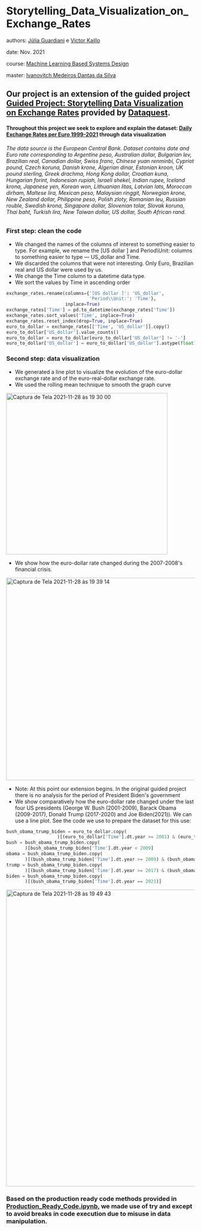 # Storytelling_Data_Visualization_on_Exchange_Rates

authors:
[Júlia Guardiani](https://www.linkedin.com/in/juliaguardiani/) e
[Víctor Kaillo](https://www.linkedin.com/in/victorkaillo/)


date:
Nov. 2021

course: [Machine Learning Based Systems Design](https://github.com/ivanovitchm/mlops)

master: [Ivanovitch Medeiros Dantas da Silva](https://github.com/ivanovitchm)

## Our project is an extension of the guided project [Guided Project: Storytelling Data Visualization on Exchange Rates](https://app.dataquest.io/c/96/m/529/guided-project%3A-storytelling-data-visualization-on-exchange-rates/1/introducing-the-dataset) provided by [Dataquest](dataquest.io).
#### Throughout this project we seek to explore and explain the dataset: [Daily Exchange Rates per Euro 1999-2021](https://www.kaggle.com/lsind18/euro-exchange-daily-rates-19992020) through data visualization
###### The data source is the European Central Bank. Dataset contains date and Euro rate corresponding to Argentine peso, Australian dollar, Bulgarian lev, Brazilian real, Canadian dollar, Swiss franc, Chinese yuan renminbi, Cypriot pound, Czech koruna, Danish krone, Algerian dinar, Estonian kroon, UK pound sterling, Greek drachma, Hong Kong dollar, Croatian kuna, Hungarian forint, Indonesian rupiah, Israeli shekel, Indian rupee, Iceland krona, Japanese yen, Korean won, Lithuanian litas, Latvian lats, Moroccan dirham, Maltese lira, Mexican peso, Malaysian ringgit, Norwegian krone, New Zealand dollar, Philippine peso, Polish zloty, Romanian leu, Russian rouble, Swedish krona, Singapore dollar, Slovenian tolar, Slovak koruna, Thai baht, Turkish lira, New Taiwan dollar, US dollar, South African rand.

### First step: clean the code

- We changed the names of the columns of interest to something easier to type. For example, we rename the [US dollar ] and Period\Unit: columns to something easier to type — US_dollar and Time.
- We discarded the columns that were not interesting. Only Euro, Brazilian real and US dollar were used by us.
- We change the Time column to a datetime data type. 
- We sort the values by Time in ascending order
~~~ python
exchange_rates.rename(columns={'[US dollar ]': 'US_dollar',
                               'Period\\Unit:': 'Time'},
                      inplace=True)
exchange_rates['Time'] = pd.to_datetime(exchange_rates['Time'])
exchange_rates.sort_values('Time', inplace=True)
exchange_rates.reset_index(drop=True, inplace=True)
euro_to_dollar = exchange_rates[['Time', 'US_dollar']].copy()
euro_to_dollar['US_dollar'].value_counts() 
euro_to_dollar = euro_to_dollar[euro_to_dollar['US_dollar'] != '-']
euro_to_dollar['US_dollar'] = euro_to_dollar['US_dollar'].astype(float)
~~~

### Second step: data visualization

- We generated a line plot to visualize the evolution of the euro-dollar exchange rate and of the euro-real-dollar exchange rate.
- We used the rolling mean technique to smooth the graph curve  
<img width="431" alt="Captura de Tela 2021-11-28 às 19 30 00" src="https://user-images.githubusercontent.com/27768375/143788718-9e85a6a6-0b78-43e8-80cd-96d9fc81a4db.png">

- We show how the euro-dollar rate changed during the 2007-2008's financial crisis.

<img width="541" alt="Captura de Tela 2021-11-28 às 19 39 14" src="https://user-images.githubusercontent.com/27768375/143789096-393a91ee-248f-4185-ae68-42129224a8d1.png">

- Note: At this point our extension begins. In the original guided project there is no analysis for the period of President Biden's government
- We show comparatively how the euro-dollar rate changed under the last four US presidents (George W. Bush (2001-2009), Barack Obama (2009-2017), Donald Trump (2017-2020) and Joe Biden(2021)). We can use a line plot. See the code we use to prepare the dataset for this use:
~~~ python
bush_obama_trump_biden = euro_to_dollar.copy(
                   )[(euro_to_dollar['Time'].dt.year >= 2001) & (euro_to_dollar['Time'].dt.year <= 2021)]
bush = bush_obama_trump_biden.copy(
       )[bush_obama_trump_biden['Time'].dt.year < 2009]
obama = bush_obama_trump_biden.copy(
       )[(bush_obama_trump_biden['Time'].dt.year >= 2009) & (bush_obama_trump_biden['Time'].dt.year < 2017)]
trump = bush_obama_trump_biden.copy(
       )[(bush_obama_trump_biden['Time'].dt.year >= 2017) & (bush_obama_trump_biden['Time'].dt.year < 2021)]
biden = bush_obama_trump_biden.copy(
       )[(bush_obama_trump_biden['Time'].dt.year == 2021)]
~~~

<img width="792" alt="Captura de Tela 2021-11-28 às 19 49 43" src="https://user-images.githubusercontent.com/27768375/143789461-d73e5147-73af-472a-83f9-f3603e77e786.png">



### Based on the production ready code methods provided in [Production_Ready_Code.ipynb](https://github.com/ivanovitchm/mlops/blob/main/week_04/Production_Ready_Code.ipynb), we made use of try and except to avoid breaks in code execution due to misuse in data manipulation.
